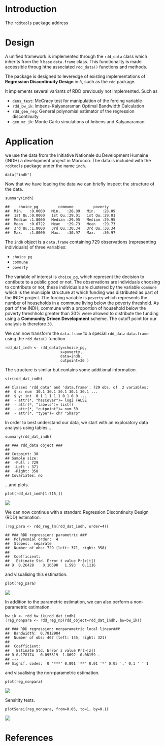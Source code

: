 Introduction
============

The `rddtools` package address

Design
======

A unified framework is implemented through the `rdd_data` class which
inherits from the `R` `base` `data.frame` class. This functionality is
made accessible throug hthe associated `rdd_data()` functions and
methods.

The package is designed to leveredge of existing implementations of
**Regression Discontinuity Design** in `R`, such as the `rdd` package.

It implements several variants of RDD previously not implemented. Such
as

-   `dens_test`: McCracy test for manipulation of the forcing variable
-   `rdd_bw_ik`: Imbens-Kalyanaraman Optimal Bandwidth Calculation
-   `rdd_gen_reg`: General polynomial estimator of the regression
    discontinuity
-   `gen_mc_ik`: Monte Carlo simulations of Imbens and Kalyanaraman

Application
===========

we use the data from the Initiative Nationale du Development Humaine
(INDH) a development project in Morocco. The data is included with the
`rddtools` package under the name `indh`.

    data("indh")

Now that we have loading the data we can briefly inspect the structure
of the data.

    summary(indh)

    ##    choice_pg         commune         poverty     
    ##  Min.   :0.0000   Min.   :28.09   Min.   :28.09  
    ##  1st Qu.:0.0000   1st Qu.:29.01   1st Qu.:29.01  
    ##  Median :1.0000   Median :29.95   Median :29.95  
    ##  Mean   :0.6722   Mean   :29.73   Mean   :29.73  
    ##  3rd Qu.:1.0000   3rd Qu.:30.34   3rd Qu.:30.34  
    ##  Max.   :1.0000   Max.   :30.97   Max.   :30.97

The `indh` object is a `data.frame` containing 729 observations
(representing individuals) of three variables:

-   `choice_pg`
-   `commune`
-   `poverty`

The variable of interest is `choice_pg`, which represent the decision to
contibute to a public good or not. The observations are individuals
choosing to contribute or not, these individuals are clustered by the
variable `commune` which is the municiple structure at which funding was
distributed as part of the INDH project. The forcing variable is
`poverty` which represents the number of households in a commune living
below the poverty threshold. As part of the INDH, commune with a
proportion of household below the poverty threshhold greater than 30%
were allowed to distribute the funding using a **Community Driven
Development** scheme. The cutoff point for our analysis is therefore
`30`.

We can now transform the `data.frame` to a special `rdd_data`
`data.frame` using the `rdd_data()` function.

    rdd_dat_indh <- rdd_data(y=choice_pg,
                             x=poverty,
                             data=indh,
                             cutpoint=30 )

The structure is similar but contains some additional information.

    str(rdd_dat_indh)

    ## Classes 'rdd_data' and 'data.frame': 729 obs. of  2 variables:
    ##  $ x: num  30.1 30.1 30.1 30.1 30.1 ...
    ##  $ y: int  0 1 1 1 1 1 0 1 0 0 ...
    ##  - attr(*, "hasCovar")= logi FALSE
    ##  - attr(*, "labels")= list()
    ##  - attr(*, "cutpoint")= num 30
    ##  - attr(*, "type")= chr "Sharp"

In order to best understand our data, we start with an exploratory data
analysis using tables...

    summary(rdd_dat_indh)

    ## ### rdd_data object ###
    ## 
    ## Cutpoint: 30 
    ## Sample size: 
    ##  -Full : 729 
    ##  -Left : 371 
    ##  -Right: 358
    ## Covariates: no

...and plots.

    plot(rdd_dat_indh[1:715,])

![](README_files/figure-markdown_strict/unnamed-chunk-7-1.png)

We can now continue with a standard Regression Discontinuity Design
(RDD) estimation.

    (reg_para <- rdd_reg_lm(rdd_dat_indh, order=4))

    ## ### RDD regression: parametric ###
    ##  Polynomial order:  4 
    ##  Slopes:  separate 
    ##  Number of obs: 729 (left: 371, right: 358)
    ## 
    ##  Coefficient:
    ##   Estimate Std. Error t value Pr(>|t|)
    ## D  0.26428    0.16590   1.593   0.1116

and visualising this estimation.

    plot(reg_para)

![](README_files/figure-markdown_strict/unnamed-chunk-9-1.png)

In addition to the parametric estimation, we can also perform a
non-parametric estimation.

    bw_ik <- rdd_bw_ik(rdd_dat_indh)
    (reg_nonpara <- rdd_reg_np(rdd_object=rdd_dat_indh, bw=bw_ik))

    ## ### RDD regression: nonparametric local linear###
    ##  Bandwidth:  0.7812904 
    ##  Number of obs: 467 (left: 146, right: 321)
    ## 
    ##  Coefficient:
    ##   Estimate Std. Error z value Pr(>|z|)  
    ## D 0.178174   0.095319  1.8692  0.06159 .
    ## ---
    ## Signif. codes:  0 '***' 0.001 '**' 0.01 '*' 0.05 '.' 0.1 ' ' 1

and visualising the non-parametric estimation.

    plot(reg_nonpara)

![](README_files/figure-markdown_strict/unnamed-chunk-11-1.png)

Sensitity tests.

    plotSensi(reg_nonpara, from=0.05, to=1, by=0.1)

![](README_files/figure-markdown_strict/unnamed-chunk-12-1.png)

References
==========
